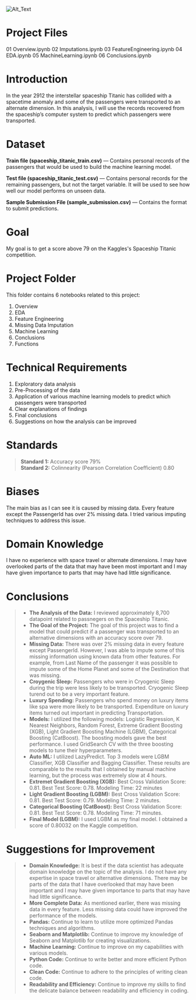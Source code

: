 ![Alt_Text](https://github.com/TuringCollegeSubmissions/knouri-ML.3/blob/main/Images/Titanic.PNG)
# Project Files
01 Overview.ipynb
02 Imputations.ipynb
03 FeatureEngineering.ipynb
04 EDA.ipynb
05 MachineLearning.ipynb
06 Conclusions.ipynb

# Introduction
In the year 2912 the interstellar spaceship Titanic has collided with a spacetime anomaly and some of the passengers were transported to an alternate dimension. In this analysis, I will use the records recovered from the spaceship’s computer system to predict which passengers were transported.

# Dataset
**Train file (spaceship_titanic_train.csv)** — Contains personal records of the passengers that would be used to build the machine learning model.

**Test file (spaceship_titanic_test.csv)** — Contains personal records for the remaining passengers, but not the target variable. It will be used to see how well our model performs on unseen data.

**Sample Submission File (sample_submission.csv)** — Contains the format to submit predictions.


# Goal
My goal is to get a score above 79 on the Kaggles's Spaceship Titanic competition.

# Project Folder
This folder contains 6 notebooks related to this project:
1. Overview
2. EDA
3. Feature Engineering
4. Missing Data Imputation
5. Machine Learning
6. Conclusions
7. Functions


# Technical Requirements
1. Exploratory data analysis
2. Pre-Processing of the data
3. Application of various machine learning models to predict which passengers were transported
4. Clear explanations of findings
5. Final conclusions
6. Suggestions on how the analysis can be improved


# Standards
> **Standard 1:** Accuracy score 79% <BR>
> **Standard 2:** Colinnearity (Pearson Correlation Coefficient) 0.80 <BR> 

# Biases
The main bias as I can see it is caused by missing data. Every feature except the PassengerId has over 2% missing data. I tried various imputing techniques to address this issue.

# Domain Knowledge
I have no experience with space travel or alternate dimensions. I may have overlooked parts of the data that may have been most important and I may have given importance to parts that may have had little significance. 

# Conclusions
>* **The Analysis of the Data:** I reviewed approximately 8,700 datapoint related to passnegers on the Spaceship Titanic. <br> 
>* **The Goal of the Project:** The goal of this project was to find a model that could predict if a passenger was transported to an alternative dimensions with an accuracy score over 79.<br>
>* **Missing Data:** There was over 2% missing data in every feature except PassengerId. However, I was able to impute some of this missing information using known data from other features. For example, from Last Name of the passenger it was possible to impute some of the Home Planet and some of the Destination that was missing.  <br>
>* **Croygenic Sleep:** Passengers who were in Cryogenic Sleep during the trip were less likely to be transported. Cryogenic Sleep turend out to be a very important feature. <br>
>* **Luxury Spending:** Passengers who spend money on luxury items like spa were more likely to be transported. Expenditure on luxury items turned out important in predicting Transportation.<br>
>* **Models:** I utilized the following models: Logistic Regression, K Nearest Neighbors, Random Forest, Extreme Gradient Boosting (XGB), Light Gradient Boosting Machine (LGBM), Categorical Boosting (CatBoost). The boosting models gave the best performance. I used GridSearch CV with the three boosting models to tune their hyperparameters. <br>
>* **Auto ML:** I utilized LazyPredict. Top 3 models were LGBM Classifier, XGB Classifier and Bagging Classifier. These results are comparable to the results that I obtained by manual machine learning, but the process was extremely slow at 4 hours. <br>
>* **Extremet Gradient Boosting (XGB):** Best Cross Validation Score: 0.81. Best Test Score: 0.78. Modeling Time: 22 minutes   <br>
>* **Light Gradient Boosting (LGBM):** Best Cross Validation Score: 0.81. Best Test Score: 0.79. Modeling Time: 2 minutes.  <br>
>* **Categorical Boosting (CatBoost):** Best Cross Validation Score: 0.81. Best Test Score: 0.78. Modeling Time: 71 minutes.<br>
>* **Final Model (LGBM):** I used LGBM as my final model. I obtained a score of 0.80032 on the Kaggle competition.<br>

# Suggestions for Improvement
>* **Domain Knowledge:** It is best if the data scientist has adequate domain knowledge on the topic of the analysis. I do not have any expertise in space travel or alternative dimensions. There may be parts of the data that I have overlooked that may have been important and I may have given importance to parts that may have had little significance. <br>
>* **More Complete Data:** As mentioned earlier, there was missing data in every feature. Less missing data could have improved the performance of the models.<br>  
>* **Pandas:** Continue to learn to utilize more optimized Pandas techniques and algorithms.<br>
>* **Seaborn and Matplotlib:** Continue to improve my knowledge of Seaborn and Matplotlib for creating visualizations. <br>
>* **Machine Learning:** Continue to improve on my capabilities with various models. <br>
>* **Python Code:** Continue to write better and more efficient Python code. <br>
>* **Clean Code:** Continue to adhere to the principles of writing clean code. <br>
>* **Readability and Efficiency:** Continue to improve my skills to find the delicate balance between readability and efficiency in coding.<br>